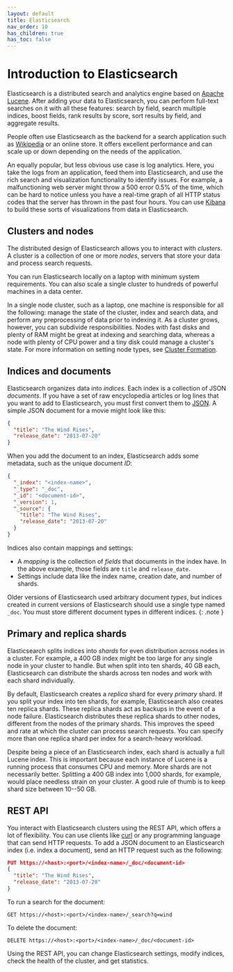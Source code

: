 ```yaml
---
layout: default
title: Elasticsearch
nav_order: 10
has_children: true
has_toc: false
---
```


# Introduction to Elasticsearch

Elasticsearch is a distributed search and analytics engine based on [Apache Lucene](https://lucene.apache.org/). After adding your data to Elasticsearch, you can perform full-text searches on it with all these features: search by field, search multiple indices, boost fields, rank results by score, sort results by field, and aggregate results.

People often use Elasticsearch as the backend for a search application such as [Wikipedia](https://en.wikipedia.org/wiki/Wikipedia:FAQ/Technical#What_software_is_used_to_run_Wikipedia?) or an online store. It offers excellent performance and can scale up or down depending on the needs of the application.

An equally popular, but less obvious use case is log analytics. Here, you take the logs from an application, feed them into Elasticsearch, and use the rich search and visualization functionality to identify issues. For example, a malfunctioning web server might throw a 500 error 0.5% of the time, which can be hard to notice unless you have a real-time graph of all HTTP status codes that the server has thrown in the past four hours. You can use [Kibana](../kibana/) to build these sorts of visualizations from data in Elasticsearch.


## Clusters and nodes

The distributed design of Elasticsearch allows you to interact with *clusters*. A cluster is a collection of one or more *nodes*, servers that store your data and process search requests.

You can run Elasticsearch locally on a laptop with minimum system requirements. You can also scale a single cluster to hundreds of powerful machines in a data center.

In a single node cluster, such as a laptop, one machine is responsible for all the following: manage the state of the cluster, index and search data, and perform any preprocessing of data prior to indexing it. As a cluster grows, however, you can subdivide responsibilities. Nodes with fast disks and plenty of RAM might be great at indexing and searching data, whereas a node with plenty of CPU power and a tiny disk could manage a cluster's state. For more information on setting node types, see [Cluster Formation](cluster/).


## Indices and documents

Elasticsearch organizes data into *indices*. Each index is a collection of JSON *documents*. If you have a set of raw encyclopedia articles or log lines that you want to add to Elasticsearch, you must first convert them to [JSON](https://www.json.org/). A simple JSON document for a movie might look like this:

```json
{
  "title": "The Wind Rises",
  "release_date": "2013-07-20"
}
```

When you add the document to an index, Elasticsearch adds some metadata, such as the unique document *ID*:

```json
{
  "_index": "<index-name>",
  "_type": "_doc",
  "_id": "<document-id>",
  "_version": 1,
  "_source": {
    "title": "The Wind Rises",
    "release_date": "2013-07-20"
  }
}
```

Indices also contain mappings and settings:

- A *mapping* is the collection of *fields* that documents in the index have. In the above example, those fields are `title` and `release_date`.
- Settings include data like the index name, creation date, and number of shards.

Older versions of Elasticsearch used arbitrary document *types*, but indices created in current versions of Elasticsearch should use a single type named `_doc`. You must store different document types in different indices.
{: .note }


## Primary and replica shards

Elasticsearch splits indices into *shards* for even distribution across nodes in a cluster. For example, a 400 GB index might be too large for any single node in your cluster to handle. But when split into ten shards, 40 GB each, Elasticsearch can distribute the shards across ten nodes and work with each shard individually.

By default, Elasticsearch creates a *replica* shard for every *primary* shard. If you split your index into ten shards, for example, Elasticsearch also creates ten replica shards. These replica shards act as backups in the event of a node failure. Elasticsearch distributes these replica shards to other nodes, different from the nodes of the primary shards. This improves the speed and rate at which the cluster can process search requests. You can specify more than one replica shard per index for a search-heavy workload.

Despite being a piece of an Elasticsearch index, each shard is actually a full Lucene index. This is important because each instance of Lucene is a running process that consumes CPU and memory. More shards are not necessarily better. Splitting a 400 GB index into 1,000 shards, for example, would place needless strain on your cluster. A good rule of thumb is to keep shard size between 10--50 GB.


## REST API

You interact with Elasticsearch clusters using the REST API, which offers a lot of flexibility. You can use clients like [curl](https://curl.haxx.se/) or any programming language that can send HTTP requests. To add a JSON document to an Elasticsearch index (i.e. index a document), send an HTTP request such as the following:

```json
PUT https://<host>:<port>/<index-name>/_doc/<document-id>
{
  "title": "The Wind Rises",
  "release_date": "2013-07-20"
}
```

To run a search for the document:

```
GET https://<host>:<port>/<index-name>/_search?q=wind
```

To delete the document:

```
DELETE https://<host>:<port>/<index-name>/_doc/<document-id>
```

Using the REST API, you can change Elasticsearch settings, modify indices, check the health of the cluster, and get statistics.
